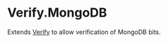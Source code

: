 # Verify.MongoDB
Extends [Verify](https://github.com/VerifyTests/Verify) to allow verification of MongoDB bits. 
